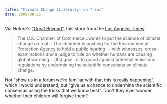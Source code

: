 ```yaml
---
title: "Climate Change (Literally) on Trial"
date: 2009-08-25
---
```

Via <em>Nature</em>'s <a href="http://blogs.nature.com/news/thegreatbeyond/2009/08/industry_wants_to_try_climate_1.html">"Great Beyond"</a>, this story from the <a href="http://www.latimes.com/news/la-na-climate-trial25-2009aug25,0,3782650.story?track=rss">Los Angeles Times</a>:
<blockquote>The U.S. Chamber of Commerce…wants to put the science of climate change on trial… The chamber is pushing for the Environmental Protection Agency to hold a public hearing -- with witnesses, cross-examinations and a judge to rule on whether humans are causing global warming… [Its] goal…is to guard against potential emissions regulations by undermining the scientific consensus on climate change.</blockquote>
Not "show us in a forum we're familiar with that this is really happening", which I would understand, but "give us a chance to undermine the scientific consensus using the tricks that we know best". Don't they ever wonder whether their children will forgive them?
